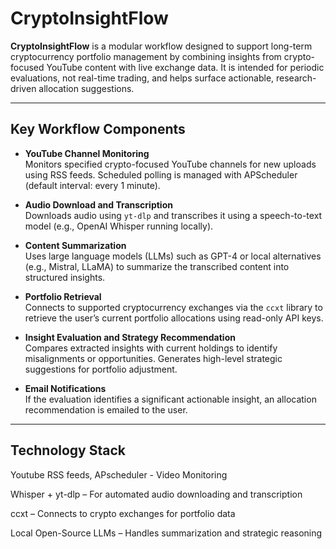 # CryptoInsightFlow

**CryptoInsightFlow** is a modular workflow designed to support long-term cryptocurrency portfolio management by combining insights from crypto-focused YouTube content with live exchange data. It is intended for periodic evaluations, not real-time trading, and helps surface actionable, research-driven allocation suggestions.

---

## Key Workflow Components

- **YouTube Channel Monitoring**  
  Monitors specified crypto-focused YouTube channels for new uploads using RSS feeds. Scheduled polling is managed with APScheduler (default interval: every 1 minute).

- **Audio Download and Transcription**  
  Downloads audio using `yt-dlp` and transcribes it using a speech-to-text model (e.g., OpenAI Whisper running locally).

- **Content Summarization**  
  Uses large language models (LLMs) such as GPT-4 or local alternatives (e.g., Mistral, LLaMA) to summarize the transcribed content into structured insights.

- **Portfolio Retrieval**  
  Connects to supported cryptocurrency exchanges via the `ccxt` library to retrieve the user’s current portfolio allocations using read-only API keys.

- **Insight Evaluation and Strategy Recommendation**  
  Compares extracted insights with current holdings to identify misalignments or opportunities. Generates high-level strategic suggestions for portfolio adjustment.

- **Email Notifications**  
  If the evaluation identifies a significant actionable insight, an allocation recommendation is emailed to the user.

---

## Technology Stack

Youtube RSS feeds, APscheduler - Video Monitoring 

Whisper + yt-dlp – For automated audio downloading and transcription

ccxt – Connects to crypto exchanges for portfolio data

Local Open-Source LLMs – Handles summarization and strategic reasoning